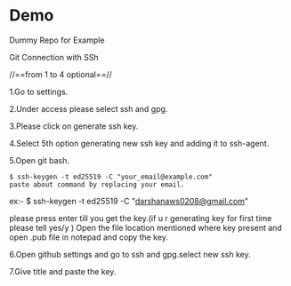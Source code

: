 # Demo
Dummy Repo for Example

Git Connection with SSh

//==from 1 to 4 optional==//

1.Go to settings.

2.Under access please select ssh and gpg.

3.Please click on generate ssh key.

4.Select 5th option generating new ssh key and adding it to ssh-agent.

5.Open git bash.

	$ ssh-keygen -t ed25519 -C "your_email@example.com"
	paste about command by replacing your email.

   ex:- $ ssh-keygen -t ed25519 -C "darshanaws0208@gmail.com"
   

  please press enter till you get the key.(if u r generating key for first time please tell yes/y )
	Open the file location mentioned where key present and open .pub file in notepad and copy the
	key.

6.Open github settings and go to ssh and gpg.select new ssh key.

7.Give title and paste the key.
